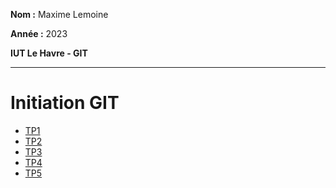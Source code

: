 **Nom :** Maxime Lemoine

**Année :** 2023

**IUT Le Havre - GIT**

---

# Initiation GIT


* [TP1](https://github.com/Maximeuuu/initiation_GIT/tree/main/TP1)
* [TP2](https://github.com/Maximeuuu/initiation_GIT/tree/main/TP2)
* [TP3](https://github.com/Maximeuuu/initiation_GIT/tree/main/TP3)
* [TP4](https://github.com/Maximeuuu/initiation_GIT/tree/main/TP4)
* [TP5](https://github.com/Maximeuuu/initiation_GIT/tree/main/TP5)
